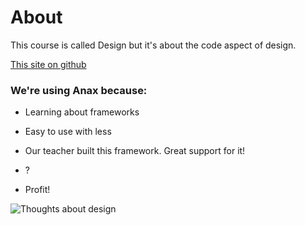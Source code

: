About
==============================================

This course is called Design but it's about the code aspect of design.

[This site on github](https://github.com/SpaceLenore/anax-flat-website)



### We're using Anax because:

* Learning about frameworks

* Easy to use with less

* Our teacher built this framework. Great support for it!

* ?

* Profit!

![Thoughts about design](img/design.png)
